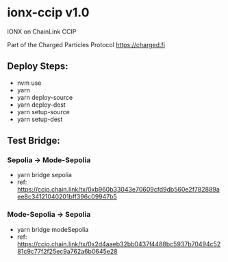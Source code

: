# ionx-ccip v1.0
IONX on ChainLink CCIP

Part of the Charged Particles Protocol
<https://charged.fi>

## Deploy Steps:

- nvm use
- yarn
- yarn deploy-source
- yarn deploy-dest
- yarn setup-source
- yarn setup-dest

## Test Bridge:
### Sepolia -> Mode-Sepolia
- yarn bridge sepolia
- ref: https://ccip.chain.link/tx/0xb960b33043e70609cfd9db560e2f782889aee8c34121040201bff396c09947b5

### Mode-Sepolia -> Sepolia
- yarn bridge modeSepolia
- ref: https://ccip.chain.link/tx/0x2d4aaeb32bb0437f4488bc5937b70494c5281c9c77f2f25ec9a762a6b0645e28
